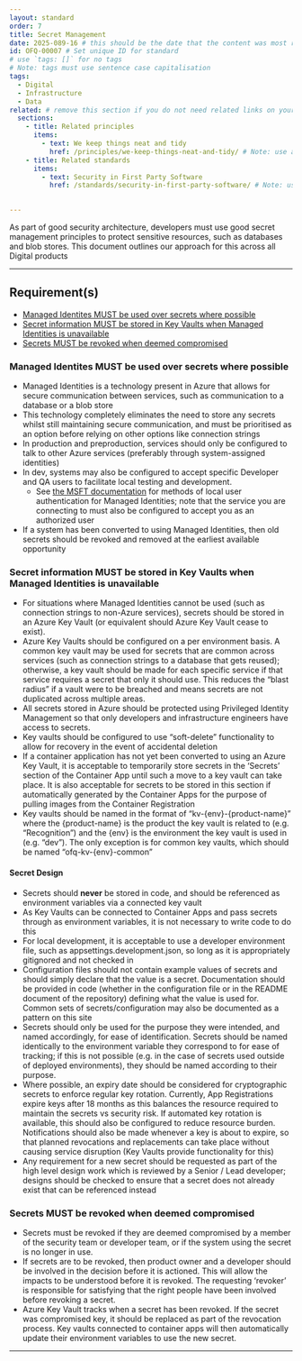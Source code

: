 ```yaml
---
layout: standard
order: 7
title: Secret Management
date: 2025-089-16 # this should be the date that the content was most recently amended or formally reviewed
id: OFQ-00007 # Set unique ID for standard
# use `tags: []` for no tags
# Note: tags must use sentence case capitalisation
tags:
  - Digital
  - Infrastructure
  - Data
related: # remove this section if you do not need related links on your page
  sections:
    - title: Related principles
      items:
        - text: We keep things neat and tidy
          href: /principles/we-keep-things-neat-and-tidy/ # Note: use an absolute link from the site home page
    - title: Related standards
      items:
        - text: Security in First Party Software
          href: /standards/security-in-first-party-software/ # Note: use an absolute link from the site home page

          
---
```


<!-- Standard description -->

<!-- 

# Notes on line breaks

Please see https://x-govuk.github.io/govuk-eleventy-plugin/markdown/#line-breaks for notes on usage of line breaks.

# Notes on linking to headings within a page

Heading tags are automatically assigned an id, converting spaces to `kebab-case` and applying URL encoding. If you want to link to a specific heading, you can obtain the URL encoded link by running the site locally, inspecting the appropriate <h3> element in the browser's developer tools and copying the value from the 'id' attribute.
-->

As part of good security architecture, developers must use good secret management principles to protect sensitive resources, such as databases and blob stores. This document outlines our approach for this across all Digital products


---

## Requirement(s)

<!-- Populate list for each requirement (there can be more than 2) -->

<!--

# Notes on anchor links

Use HTML URL encoding as in the 'Notes on links' above, to ensure that links to headers with punctuation works as expected. For example:

[Product documentation MUST include build, release and deployment processes](#product-documentation-must-include-build%2C-release-and-deployment-processes)

-->

- [Managed Identites MUST be used over secrets where possible](#managed-identities-must-be-used-over-secrets-where-possible)
- [Secret information MUST be stored in Key Vaults when Managed Identities is unavailable](#secret-information-must-be-stored-in-key-vaults-when-managed-identities-is-unavailable)
- [Secrets MUST be revoked when deemed compromised](#secrets-must-be-revoked-when-deemed-compromised)

### Managed Identites MUST be used over secrets where possible

- Managed Identities is a technology present in Azure that allows for secure communication between services, such as communication to a database or a blob store
- This technology completely eliminates the need to store any secrets whilst still maintaining secure communication, and must be prioritised as an option before relying on other options like connection strings
- In production and preproduction, services should only be configured to talk to other Azure services (preferably through system-assigned identities)
- In dev, systems may also be configured to accept specific Developer and QA users to facilitate local testing and development.
  - See [the MSFT documentation](https://learn.microsoft.com/en-us/dotnet/api/overview/azure/identity-readme?view=azure-dotnet#authenticate-with-defaultazurecredential) for methods of local user authentication for Managed Identities; note that the service you are connecting to must also be configured to accept you as an authorized user
- If a system has been converted to using Managed Identities, then old secrets should be revoked and removed at the earliest available opportunity

### Secret information MUST be stored in Key Vaults when Managed Identities is unavailable

- For situations where Managed Identities cannot be used (such as connection strings to non-Azure services), secrets should be stored in an Azure Key Vault (or equivalent should Azure Key Vault cease to exist).
- Azure Key Vaults should be configured on a per environment basis. A common key vault may be used for secrets that are common across services (such as connection strings to a database that gets reused); otherwise, a key vault should be made for each specific service if that service requires a secret that only it should use. This reduces the “blast radius” if a vault were to be breached and means secrets are not duplicated across multiple areas.
- All secrets stored in Azure should be protected using Privileged Identity Management so that only developers and infrastructure engineers have access to secrets.
- Key vaults should be configured to use “soft-delete” functionality to allow for recovery in the event of accidental deletion
- If a container application has not yet been converted to using an Azure Key Vault, it is acceptable to temporarily store secrets in the ‘Secrets’ section of the Container App until such a move to a key vault can take place. It is also acceptable for secrets to be stored in this section if automatically generated by the Container Apps for the purpose of pulling images from the Container Registration
- Key vaults should be named in the format of “kv-{env}-{product-name}” where the {product-name} is the product the key vault is related to (e.g. “Recognition”) and the {env} is the environment the key vault is used in (e.g. “dev”). The only exception is for common key vaults, which should be named “ofq-kv-{env}-common”

#### Secret Design

- Secrets should **never** be stored in code, and should be referenced as environment variables via a connected key vault
- As Key Vaults can be connected to Container Apps and pass secrets through as environment variables, it is not necessary to write code to do this
- For local development, it is acceptable to use a developer environment file, such as appsettings.development.json, so long as it is appropriately gitignored and not checked in
- Configuration files should not contain example values of secrets and should simply declare that the value is a secret. Documentation should be provided in code (whether in the configuration file or in the README document of the repository) defining what the value is used for. Common sets of secrets/configuration may also be documented as a pattern on this site
- Secrets should only be used for the purpose they were intended, and named accordingly, for ease of identification. Secrets should be named identically to the environment variable they correspond to for ease of tracking; if this is not possible (e.g. in the case of secrets used outside of deployed environments), they should be named according to their purpose.
- Where possible, an expiry date should be considered for cryptographic secrets to enforce regular key rotation. Currently, App Registrations expire keys after 18 months as this balances the resource required to maintain the secrets vs security risk. If automated key rotation is available, this should also be configured to reduce resource burden. Notifications should also be made whenever a key is about to expire, so that planned revocations and replacements can take place without causing service disruption (Key Vaults provide functionality for this)
- Any requirement for a new secret should be requested as part of the high level design work which is reviewed by a Senior / Lead developer; designs should be checked to ensure that a secret does not already exist that can be referenced instead

### Secrets MUST be revoked when deemed compromised

- Secrets must be revoked if they are deemed compromised by a member of the security team or developer team, or if the system using the secret is no longer in use.
- If secrets are to be revoked, then product owner and a developer should be involved in the decision before it is actioned. This will allow the impacts to be understood before it is revoked. The requesting ‘revoker’ is responsible for satisfying that the right people have been involved before revoking a secret.
- Azure Key Vault tracks when a secret has been revoked. If the secret was compromised key, it should be replaced as part of the revocation process. Key vaults connected to container apps will then automatically update their environment variables to use the new secret.

---

